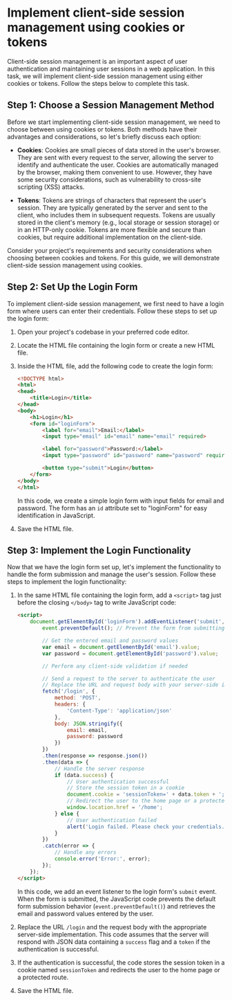 
# Implement client-side session management using cookies or tokens

Client-side session management is an important aspect of user authentication and maintaining user sessions in a web application. In this task, we will implement client-side session management using either cookies or tokens. Follow the steps below to complete this task.

## Step 1: Choose a Session Management Method

Before we start implementing client-side session management, we need to choose between using cookies or tokens. Both methods have their advantages and considerations, so let's briefly discuss each option:

- **Cookies**: Cookies are small pieces of data stored in the user's browser. They are sent with every request to the server, allowing the server to identify and authenticate the user. Cookies are automatically managed by the browser, making them convenient to use. However, they have some security considerations, such as vulnerability to cross-site scripting (XSS) attacks.

- **Tokens**: Tokens are strings of characters that represent the user's session. They are typically generated by the server and sent to the client, who includes them in subsequent requests. Tokens are usually stored in the client's memory (e.g., local storage or session storage) or in an HTTP-only cookie. Tokens are more flexible and secure than cookies, but require additional implementation on the client-side.

Consider your project's requirements and security considerations when choosing between cookies and tokens. For this guide, we will demonstrate client-side session management using cookies.

## Step 2: Set Up the Login Form

To implement client-side session management, we first need to have a login form where users can enter their credentials. Follow these steps to set up the login form:

1. Open your project's codebase in your preferred code editor.

2. Locate the HTML file containing the login form or create a new HTML file.

3. Inside the HTML file, add the following code to create the login form:

   ```html
   <!DOCTYPE html>
   <html>
   <head>
       <title>Login</title>
   </head>
   <body>
       <h1>Login</h1>
       <form id="loginForm">
           <label for="email">Email:</label>
           <input type="email" id="email" name="email" required>

           <label for="password">Password:</label>
           <input type="password" id="password" name="password" required>

           <button type="submit">Login</button>
       </form>
   </body>
   </html>
   ```

   In this code, we create a simple login form with input fields for email and password. The form has an `id` attribute set to "loginForm" for easy identification in JavaScript.

4. Save the HTML file.

## Step 3: Implement the Login Functionality

Now that we have the login form set up, let's implement the functionality to handle the form submission and manage the user's session. Follow these steps to implement the login functionality:

1. In the same HTML file containing the login form, add a `<script>` tag just before the closing `</body>` tag to write JavaScript code:

   ```html
   <script>
       document.getElementById('loginForm').addEventListener('submit', function(event) {
           event.preventDefault(); // Prevent the form from submitting

           // Get the entered email and password values
           var email = document.getElementById('email').value;
           var password = document.getElementById('password').value;

           // Perform any client-side validation if needed

           // Send a request to the server to authenticate the user
           // Replace the URL and request body with your server-side implementation
           fetch('/login', {
               method: 'POST',
               headers: {
                   'Content-Type': 'application/json'
               },
               body: JSON.stringify({
                   email: email,
                   password: password
               })
           })
           .then(response => response.json())
           .then(data => {
               // Handle the server response
               if (data.success) {
                   // User authentication successful
                   // Store the session token in a cookie
                   document.cookie = 'sessionToken=' + data.token + '; path=/';
                   // Redirect the user to the home page or a protected route
                   window.location.href = '/home';
               } else {
                   // User authentication failed
                   alert('Login failed. Please check your credentials.');
               }
           })
           .catch(error => {
               // Handle any errors
               console.error('Error:', error);
           });
       });
   </script>
   ```

   In this code, we add an event listener to the login form's `submit` event. When the form is submitted, the JavaScript code prevents the default form submission behavior (`event.preventDefault()`) and retrieves the email and password values entered by the user.

2. Replace the URL `/login` and the request body with the appropriate server-side implementation. This code assumes that the server will respond with JSON data containing a `success` flag and a `token` if the authentication is successful.

3. If the authentication is successful, the code stores the session token in a cookie named `sessionToken` and redirects the user to the home page or a protected route.

4. Save the HTML file.

